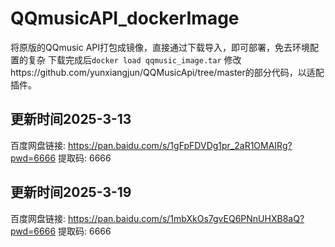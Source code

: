 # QQmusicAPI_dockerImage
将原版的QQmusic API打包成镜像，直接通过下载导入，即可部署，免去环境配置的复杂
下载完成后`docker load qqmusic_image.tar`
修改https://github.com/yunxiangjun/QQMusicApi/tree/master的部分代码，以适配插件。
## 更新时间2025-3-13
百度网盘链接: https://pan.baidu.com/s/1gFpFDVDg1pr_2aR1OMAIRg?pwd=6666 提取码: 6666 
## 更新时间2025-3-19
百度网盘链接: https://pan.baidu.com/s/1mbXkOs7gvEQ6PNnUHXB8aQ?pwd=6666 提取码: 6666 
